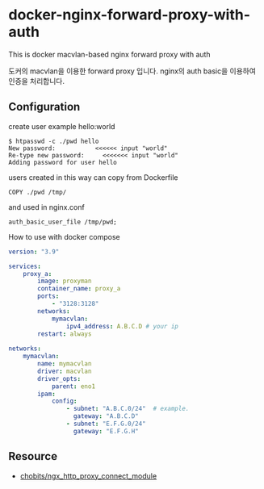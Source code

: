 # docker-nginx-forward-proxy-with-auth
This is docker macvlan-based nginx forward proxy with auth

도커의 macvlan을 이용한 forward proxy 입니다.
nginx의 auth basic을 이용하여 인증을 처리합니다.

Configuration
---------------------

create user example hello:world
```
$ htpasswd -c ./pwd hello 
New password:           <<<<<< input "world"
Re-type new password:     <<<<<<< input "world"
Adding password for user hello
```

users created in this way can copy from Dockerfile
```
COPY ./pwd /tmp/
```

and used in nginx.conf
```
auth_basic_user_file /tmp/pwd;
```

How to use with docker compose
```yaml
version: "3.9"

services:
    proxy_a:
        image: proxyman
        container_name: proxy_a
        ports:
            - "3128:3128"
        networks:
            mymacvlan:
                ipv4_address: A.B.C.D # your ip
        restart: always
        
networks:
    mymacvlan:
        name: mymacvlan
        driver: macvlan
        driver_opts:
            parent: eno1
        ipam:
            config:
                - subnet: "A.B.C.0/24"  # example.
                  gateway: "A.B.C.D"
                - subnet: "E.F.G.0/24"
                  gateway: "E.F.G.H"

```

## Resource
- [chobits/ngx_http_proxy_connect_module](https://github.com/chobits/ngx_http_proxy_connect_module)
